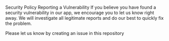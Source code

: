 Security Policy
Reporting a Vulnerability
If you believe you have found a security vulnerability in our app, we encourage you to let us know right away. We will investigate all legitimate reports and do our best to quickly fix the problem.

Please let us know by creating an issue in this repository